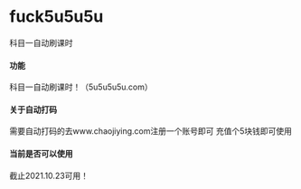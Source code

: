 # fuck5u5u5u
科目一自动刷课时

#### 功能
科目一自动刷课时！（5u5u5u5u.com）

#### 关于自动打码
需要自动打码的去www.chaojiying.com注册一个账号即可  充值个5块钱即可使用


#### 当前是否可以使用
截止2021.10.23可用！
